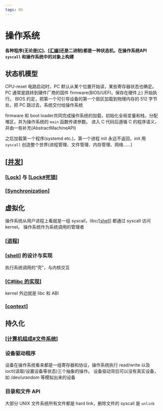 ```yaml
---
tags: OS
---
```


# 操作系统

**各种程序(无论是[[C]]、[[汇编]]还是二进制)都是一种状态机，在操作系统API `syscall` 和操作系统中的对象上构建**

## 状态机模型

CPU-reset 电路启动时，PC 默认从某个位置开始读，某些寄存器状态也确定。
PC 通常是跳转到硬件厂商的固件 firmware(BIOS/UEFI，保存在硬件上) 开始执行。
BIOS 约定，把第一个可引导设备的第一个扇区加载到物理内存的 512 字节处，把 PC 跳过去，系统交付给操作系统

firmware 和 boot loader共同完成操作系统的加载，初始化全局变量和栈，分配堆区，并为操作系统的 `main` 函数传递参数。
进入 C 代码后遵循 C 的程序语义，并由一些补充(AbstractMachineAPI)

之后加载第一个程序(systemd etc.)，第一个进程 init 永远不返回，init 用 `syscall` 创造整个世界(进程管理、文件管理、内存管理、网络……)

## [[并发]]

### [[Lock]] 与 [[Lock#死锁]]

### [[Synchronization]]

## 虚拟化

操作系统从用户进程上看就是一组 syscall，libc/[[shell]] 都通过 syscall 访问 kernel。
操作系统作为系统调用的管理者

### [[进程]]

### [[shell]] 的设计与实现

执行系统调用的“壳”，与内核交互

### [[C#libc 的实现]]

kernel 外边就是 libc 和 ABI

### [[context]]

## 持久化

### [[计算机组成#文件系统]]

### 设备驱动程序

设备在操作系统看来都是一组寄存器和协议，操作系统执行 read/write 以及 ioctl(读取/设置设备等状态)三个抽象的操作。
设备驱动背后可以没有真实设备，如 /dev/urandom 等模拟出来的设备

### 目录和文件 API

大部分 UNIX 文件系统所有文件都是 hard link，删除文件的 syscall 是 `unlink`

[//begin]: # "Autogenerated link references for markdown compatibility"
[C]: ../cpp/C.md "C"
[汇编]: ../csapp/汇编.md "程序的机器级表示"
[并发]: ../csapp/并发.md "并发"
[Lock]: Lock.md "Lock"
[Lock#死锁]: Lock.md "Lock"
[Synchronization]: Synchronization.md "Synchronization"
[shell]: ../utils/shell.md "shell"
[进程]: 进程.md "进程"
[C#libc 的实现]: ../cpp/C.md "C"
[context]: context.md "上下文切换"
[计算机组成#文件系统]: ../csapp/计算机组成.md "计算机组成"
[//end]: # "Autogenerated link references"
